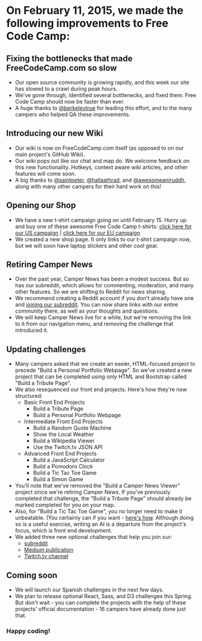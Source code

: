 # On February 11, 2015, we made the following improvements to Free Code Camp:

## Fixing the bottlenecks that made FreeCodeCamp.com so slow
- Our open source community is growing rapidly, and this week our site has slowed to a crawl during peak hours.
- We've gone through, identified several bottlenecks, and fixed them. Free Code Camp should now be faster than ever.
- A huge thanks to [@berkeleytrue](https://gitter.im/berkeleytrue) for leading this effort, and to the many campers who helped QA these improvements.

## Introducing our new Wiki
- Our wiki is now on FreeCodeCamp.com itself (as opposed to on our main project's GitHub  Wiki).
- Our wiki pops out like our chat and map do. We welcome feedback on this new functionality. Hotkeys, context aware wiki articles, and other features will come soon.
- A big thanks to [@saintpeter](https://gitter.im/saintpeter), [@hallaathrad](https://gitter.im/hallaathrad), and [@awesomeaniruddh](https://gitter.im/awesomeaniruddh), along with many other campers for their hard work on this!

## Opening our Shop
- We have a new t-shirt campaign going on until February 15. Hurry up and buy one of these awesome Free Code Camp t-shirts: [click here for our US campaign](https://teespring.com/free-code-camp-feb) | [click here for our EU campaign](https://teespring.com/free-code-camp-t-shirt-eu-shop)
- We created a new shop page. It only links to our t-shirt campaign now, but we will soon have laptop stickers and other cool gear.

## Retiring Camper News
- Over the past year, Camper News has been a modest success. But so has our subreddit, which allows for commenting, moderation, and many other features. So we are shifting to Reddit for news sharing. 
- We recommend creating a Reddit account if you don't already have one and [joining our subreddit](https://www.reddit.com/r/freecodecamp). You can now share links with our entire community there, as well as your thoughts and questions.
- We will keep Camper News live for a while, but we're removing the link to it from our navigation menu, and removing the challenge that introduced it.

## Updating challenges
- Many campers asked that we create an easier, HTML-focused project to precede "Build a Personal Portfolio Webpage". So we've created a new project that can be completed using only HTML and Bootstrap called "Build a Tribute Page".
- We also resequenced our front end projects. Here's how they're now structured:
  - Basic Front End Projects
    - Build a Tribute Page
    - Build a Personal Portfolio Webpage
  - Intermediate Front End Projects
    - Build a Random Quote Machine
    - Show the Local Weather
    - Build a Wikipedia Viewer
    - Use the Twitch.tv JSON API
  - Advanced Front End Projects
    - Build a JavaScript Calculator
    - Build a Pomodoro Clock
    - Build a Tic Tac Toe Game
    - Build a Simon Game
- You'll note that we've removed the "Build a Camper News Viewer" project since we're retiring Camper News. If you've previously completed that challenge, the "Build a Tribute Page" should already be marked completed for you on your map.
- Also, for "Build a Tic Tac Toe Game", you no longer need to make it unbeatable. (You certainly can if you want - [here's how](http://neverstopbuilding.com/minimax). Although doing so is a useful exercise, writing an AI is a departure from the project's focus, which is front end development.
- We added three new optional challenges that help you join our:
  - [subreddit](https://reddit.com/r/freecodecamp)
  - [Medium publication](https://medium.freecodecamp.com)
  - [Twitch.tv channel](https://twitch.tv/freecodecamp)

## Coming soon
- We will launch our Spanish challenges in the next few days.
- We plan to release optional React, Sass, and D3 challenges this Spring. But don't wait - you can complete the projects with the help of these projects' official documentation - 16 campers have already done just that.

### Happy coding!
